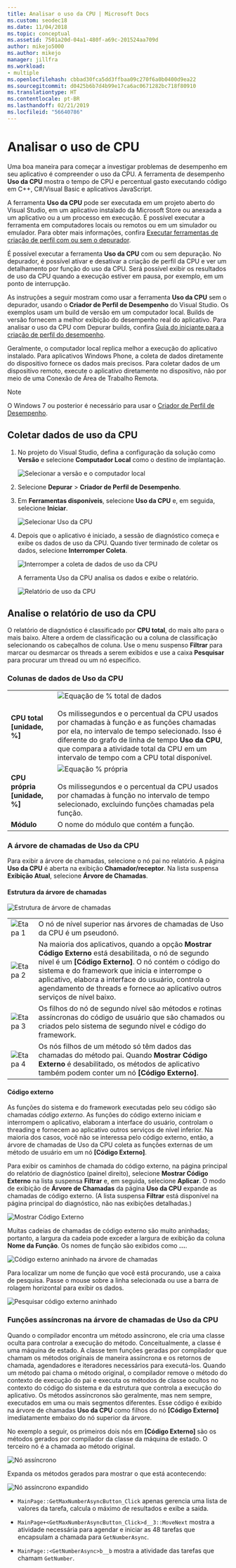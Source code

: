 ```yaml
---
title: Analisar o uso da CPU | Microsoft Docs
ms.custom: seodec18
ms.date: 11/04/2018
ms.topic: conceptual
ms.assetid: 7501a20d-04a1-480f-a69c-201524aa709d
author: mikejo5000
ms.author: mikejo
manager: jillfra
ms.workload:
- multiple
ms.openlocfilehash: cbbad30fca5dd3ffbaa09c270f6a0b0400d9ea22
ms.sourcegitcommit: d0425b6b7d4b99e17ca6ac0671282bc718f80910
ms.translationtype: HT
ms.contentlocale: pt-BR
ms.lasthandoff: 02/21/2019
ms.locfileid: "56640786"
---
```

# <a name="analyze-cpu-usage"></a>Analisar o uso de CPU

Uma boa maneira para começar a investigar problemas de desempenho em seu aplicativo é compreender o uso da CPU. A ferramenta de desempenho **Uso da CPU** mostra o tempo de CPU e percentual gasto executando código em C++, C#/Visual Basic e aplicativos JavaScript.

A ferramenta **Uso da CPU** pode ser executada em um projeto aberto do Visual Studio, em um aplicativo instalado da Microsoft Store ou anexada a um aplicativo ou a um processo em execução. É possível executar a ferramenta em computadores locais ou remotos ou em um simulador ou emulador. Para obter mais informações, confira [Executar ferramentas de criação de perfil com ou sem o depurador](../profiling/running-profiling-tools-with-or-without-the-debugger.md).

É possível executar a ferramenta **Uso da CPU** com ou sem depuração. No depurador, é possível ativar e desativar a criação de perfil da CPU e ver um detalhamento por função do uso da CPU. Será possível exibir os resultados de uso da CPU quando a execução estiver em pausa, por exemplo, em um ponto de interrupção.

As instruções a seguir mostram como usar a ferramenta **Uso da CPU** sem o depurador, usando o **Criador de Perfil de Desempenho** do Visual Studio. Os exemplos usam um build de versão em um computador local. Builds de versão fornecem a melhor exibição do desempenho real do aplicativo. Para analisar o uso da CPU com Depurar builds, confira [Guia do iniciante para a criação de perfil do desempenho](../profiling/beginners-guide-to-performance-profiling.md).

Geralmente, o computador local replica melhor a execução do aplicativo instalado. Para aplicativos Windows Phone, a coleta de dados diretamente do dispositivo fornece os dados mais precisos. Para coletar dados de um dispositivo remoto, execute o aplicativo diretamente no dispositivo, não por meio de uma Conexão de Área de Trabalho Remota.

>[!NOTE]
>O Windows 7 ou posterior é necessário para usar o [Criador de Perfil de Desempenho](../profiling/profiling-feature-tour.md).

##  <a name="collect-cpu-usage-data"></a>Coletar dados de uso da CPU

1. No projeto do Visual Studio, defina a configuração da solução como **Versão** e selecione **Computador Local** como o destino de implantação.

    ![Selecionar a versão e o computador local](../profiling/media/cpuuse_selectreleaselocalmachine.png "Selecionar a versão e o computador local")

1. Selecione **Depurar** > **Criador de Perfil de Desempenho**.

1. Em **Ferramentas disponíveis**, selecione **Uso da CPU** e, em seguida, selecione **Iniciar**.

    ![Selecionar Uso da CPU](../profiling/media/cpuuse_lib_choosecpuusage.png "Selecionar Uso da CPU")

4. Depois que o aplicativo é iniciado, a sessão de diagnóstico começa e exibe os dados de uso da CPU. Quando tiver terminado de coletar os dados, selecione **Interromper Coleta**.

   ![Interromper a coleta de dados de uso da CPU](../profiling/media/cpu_use_wt_stopcollection.png "Interromper a coleta de dados de uso da CPU")

   A ferramenta Uso da CPU analisa os dados e exibe o relatório.

   ![Relatório de uso da CPU](../profiling/media/cpu_use_wt_report.png "Relatório de uso da CPU")


## <a name="analyze-the-cpu-usage-report"></a>Analise o relatório de uso da CPU

O relatório de diagnóstico é classificado por **CPU total**, do mais alto para o mais baixo. Altere a ordem de classificação ou a coluna de classificação selecionando os cabeçalhos de coluna. Use o menu suspenso **Filtrar** para marcar ou desmarcar os threads a serem exibidos e use a caixa **Pesquisar** para procurar um thread ou um nó específico.

###  <a name="BKMK_Call_tree_data_columns"></a> Colunas de dados de Uso da CPU

|||
|-|-|
|**CPU total [unidade, %]**|![Equação de % total de dados](../profiling/media/cpu_use_wt_totalpercentequation.png "CPU_USE_WT_TotalPercentEquation")<br /><br /> Os milissegundos e o percentual da CPU usados por chamadas à função e as funções chamadas por ela, no intervalo de tempo selecionado. Isso é diferente do grafo de linha de tempo **Uso da CPU**, que compara a atividade total da CPU em um intervalo de tempo com a CPU total disponível.|
|**CPU própria [unidade, %]**|![Equação % própria](../profiling/media/cpu_use_wt_selflpercentequation.png "CPU_USE_WT_SelflPercentEquation")<br /><br /> Os milissegundos e o percentual da CPU usados por chamadas à função no intervalo de tempo selecionado, excluindo funções chamadas pela função.|
|**Módulo**|O nome do módulo que contém a função.

###  <a name="BKMK_The_CPU_Usage_call_tree"></a> A árvore de chamadas de Uso da CPU

Para exibir a árvore de chamadas, selecione o nó pai no relatório. A página **Uso da CPU** é aberta na exibição **Chamador/receptor**. Na lista suspensa **Exibição Atual**, selecione **Árvore de Chamadas**.

####  <a name="BKMK_Call_tree_structure"></a> Estrutura da árvore de chamadas

 ![Estrutura de árvore de chamadas](../profiling/media/cpu_use_wt_getmaxnumbercalltree_annotated.png "Estrutura de árvore de chamadas")

|||
|-|-|
|![Etapa 1](../profiling/media/procguid_1.png "ProcGuid_1")|O nó de nível superior nas árvores de chamadas de Uso da CPU é um pseudonó.|
|![Etapa 2](../profiling/media/procguid_2.png "ProcGuid_2")|Na maioria dos aplicativos, quando a opção **Mostrar Código Externo** está desabilitada, o nó de segundo nível é um **[Código Externo]**. O nó contém o código do sistema e do framework que inicia e interrompe o aplicativo, elabora a interface do usuário, controla o agendamento de threads e fornece ao aplicativo outros serviços de nível baixo.|
|![Etapa 3](../profiling/media/procguid_3.png "ProcGuid_3")|Os filhos do nó de segundo nível são métodos e rotinas assíncronas do código de usuário que são chamados ou criados pelo sistema de segundo nível e código do framework.|
|![Etapa 4](../profiling/media/procguid_4.png "ProcGuid_4")|Os nós filhos de um método só têm dados das chamadas do método pai. Quando **Mostrar Código Externo** é desabilitado, os métodos de aplicativo também podem conter um nó **[Código Externo]**.|

####  <a name="BKMK_External_Code"></a> Código externo

 As funções do sistema e do framework executadas pelo seu código são chamadas *código externo*. As funções do código externo iniciam e interrompem o aplicativo, elaboram a interface do usuário, controlam o threading e fornecem ao aplicativo outros serviços de nível inferior. Na maioria dos casos, você não se interessa pelo código externo, então, a árvore de chamadas de Uso da CPU coleta as funções externas de um método de usuário em um nó **[Código Externo]**.

 Para exibir os caminhos de chamada do código externo, na página principal do relatório de diagnóstico (painel direito), selecione **Mostrar Código Externo** na lista suspensa **Filtrar** e, em seguida, selecione **Aplicar**. O modo de exibição de **Árvore de Chamadas** da página **Uso da CPU** expande as chamadas de código externo. (A lista suspensa **Filtrar** está disponível na página principal do diagnóstico, não nas exibições detalhadas.)

 ![Mostrar Código Externo](../profiling/media/cpu_use_wt_filterview.png "Mostrar Código Externo")

 Muitas cadeias de chamadas de código externo são muito aninhadas; portanto, a largura da cadeia pode exceder a largura de exibição da coluna **Nome da Função**. Os nomes de função são exibidos como **...**.

 ![Código externo aninhado na árvore de chamadas](../profiling/media/cpu_use_wt_showexternalcodetoowide.png "Código externo aninhado na árvore de chamadas")

 Para localizar um nome de função que você está procurando, use a caixa de pesquisa. Passe o mouse sobre a linha selecionada ou use a barra de rolagem horizontal para exibir os dados.

 ![Pesquisar código externo aninhado](../profiling/media/cpu_use_wt_showexternalcodetoowide_found.png "Pesquisar código externo aninhado")

###  <a name="BKMK_Asynchronous_functions_in_the_CPU_Usage_call_tree"></a> Funções assíncronas na árvore de chamadas de Uso da CPU

 Quando o compilador encontra um método assíncrono, ele cria uma classe oculta para controlar a execução do método. Conceitualmente, a classe é uma máquina de estado. A classe tem funções geradas por compilador que chamam os métodos originais de maneira assíncrona e os retornos de chamada, agendadores e iteradores necessários para executá-los. Quando um método pai chama o método original, o compilador remove o método do contexto de execução do pai e executa os métodos de classe ocultos no contexto do código do sistema e da estrutura que controla a execução do aplicativo. Os métodos assíncronos são geralmente, mas nem sempre, executados em uma ou mais segmentos diferentes. Esse código é exibido na árvore de chamadas **Uso da CPU** como filhos do nó **[Código Externo]** imediatamente embaixo do nó superior da árvore.

No exemplo a seguir, os primeiros dois nós em **[Código Externo]** são os métodos gerados por compilador da classe da máquina de estado. O terceiro nó é a chamada ao método original.

![Nó assíncrono](media/cpu_use_wt_getmaxnumberasync_selected.png "Nó assíncrono")

Expanda os métodos gerados para mostrar o que está acontecendo:

![Nó assíncrono expandido](media/cpu_use_wt_getmaxnumberasync_expandedcalltree.png "Nó assíncrono expandido")

- `MainPage::GetMaxNumberAsyncButton_Click` apenas gerencia uma lista de valores da tarefa, calcula o máximo de resultados e exibe a saída.

- `MainPage+<GetMaxNumberAsyncButton_Click>d__3::MoveNext` mostra a atividade necessária para agendar e iniciar as 48 tarefas que encapsulam a chamada para `GetNumberAsync`.

- `MainPage::<GetNumberAsync>b__b` mostra a atividade das tarefas que chamam `GetNumber`.
